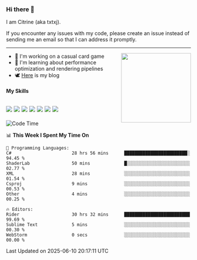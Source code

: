 ### Hi there 👋

I am Citrine (aka txtxj).

If you encounter any issues with my code, please create an issue instead of sending me an email so that I can address it promptly.

---

<img align="right" height="190" src="http://github-profile-summary-cards.vercel.app/api/cards/stats?username=txtxj&theme=vue">

- 🌱 I'm working on a casual card game
- 📖 I'm learning about performance optimization and rendering pipelines
- 🕊️ [Here](https://txtxj.top) is my blog

#### My Skills

![](https://img.shields.io/badge/Unity-000000?logo=unity&logoColor=fff)
![](https://img.shields.io/badge/C%23-239120?logo=csharp&logoColor=fff)
![](https://img.shields.io/badge/Python-3e74a2?logo=python&logoColor=fff)
![](https://img.shields.io/badge/C++-65318e?logo=cplusplus&logoColor=fff)
![](https://img.shields.io/badge/Vue-4FC08D?logo=vuedotjs&logoColor=fff)
![](https://img.shields.io/badge/Blender-f5792a?logo=blender&logoColor=fff)
![](https://img.shields.io/badge/MS%20SQL-cc2927?logo=microsoftsqlserver&logoColor=fff)
---

<!--START_SECTION:waka-->
![Code Time](http://img.shields.io/badge/Code%20Time-2%2C953%20hrs%206%20mins-blue)

📊 **This Week I Spent My Time On** 

```text
💬 Programming Languages: 
C#                       28 hrs 56 mins      ████████████████████████░   94.45 % 
ShaderLab                50 mins             █░░░░░░░░░░░░░░░░░░░░░░░░   02.77 % 
XML                      28 mins             ░░░░░░░░░░░░░░░░░░░░░░░░░   01.54 % 
Csproj                   9 mins              ░░░░░░░░░░░░░░░░░░░░░░░░░   00.53 % 
Other                    4 mins              ░░░░░░░░░░░░░░░░░░░░░░░░░   00.25 % 

🔥 Editors: 
Rider                    30 hrs 32 mins      █████████████████████████   99.69 % 
Sublime Text             5 mins              ░░░░░░░░░░░░░░░░░░░░░░░░░   00.30 % 
WebStorm                 0 secs              ░░░░░░░░░░░░░░░░░░░░░░░░░   00.00 % 
```


 Last Updated on 2025-06-10 20:17:11 UTC
<!--END_SECTION:waka-->
